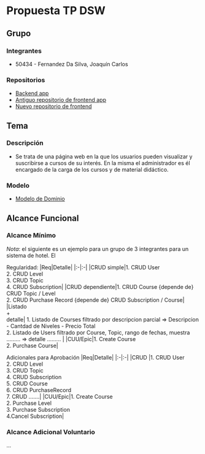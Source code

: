 # Propuesta TP DSW

## Grupo
### Integrantes
* 50434 - Fernandez Da Silva, Joaquín Carlos


### Repositorios

* [Backend app](https://github.com/nicolasgcode/dsw-tp-backend.git)
* [Antiguo repositorio de frontend app](https://github.com/Patricionrp/dsw-tp-frontend.git)
* [Nuevo repositorio de frontend](https://github.com/nicolasgcode/courseapp-front.git)

## Tema
### Descripción
* Se trata de una página web en la que los usuarios pueden visualizar y suscribirse a cursos de su interés. En la misma el administrador es él encargado de la carga de los cursos y de material didáctico.

### Modelo
* [Modelo de Dominio](https://app.diagrams.net/#G1FbT6NLbCBV1oyPs5EaJUjWl8YRRR_ayW#%7B%22pageId%22%3A%22C5RBs43oDa-KdzZeNtuy%22%7D)



## Alcance Funcional 

### Alcance Mínimo

*Nota*: el siguiente es un ejemplo para un grupo de 3 integrantes para un sistema de hotel. El 

Regularidad:
|Req|Detalle|
|:-|:-|
|CRUD simple|1. CRUD User<br>2. CRUD Level<br>3. CRUD Topic<br>4. CRUD Subscription|
|CRUD dependiente|1. CRUD Course {depende de} CRUD Topic / Level<br>2. CRUD Purchase Record {depende de} CRUD Subscription / Course|
|Listado<br>+<br>detalle| 1. Listado de Courses filtrado por descripcion parcial => Descripcion - Cantdad de Niveles - Precio Total<br> 2. Listado de Users filtrado por Course, Topic, rango de fechas, muestra ......... => detalle  ......... |
|CUU/Epic|1. Create Course<br>2. Purchase Course|


Adicionales para Aprobación
|Req|Detalle|
|:-|:-|
|CRUD |1. CRUD User<br>2. CRUD Level<br>3. CRUD Topic <br>4. CRUD Subscription<br>5. CRUD Course<br>6. CRUD PurchaseRecord<br>7. CRUD .......|
|CUU/Epic|1. Create Course<br>2. Purchase Level<br>3. Purchase Subscription<br>4.Cancel Subscription|


### Alcance Adicional Voluntario

...
